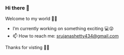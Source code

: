 ### Hi there 👋 


Welcome to my world 🙋‍♀️
- I’m currently working on something exciting 💻😜
- 📫 How to reach me: srujanashetty434@gmail.com

Thanks for visting 
🤟😄
<!--
**Srijana-Shetty/Srijana-Shetty** is a ✨ _special_ ✨ repository because its `README.md` (this file) appears on your GitHub profile.

Here are some ideas to get you started:

- 🔭 I’m currently working on ...
- 🌱 I’m currently learning ...
- 👯 I’m looking to collaborate on ...
- 🤔 I’m looking for help with ...
- 💬 Ask me about ...
- 📫 How to reach me: ...
- 😄 Pronouns: ...
- ⚡ Fun fact: ...
-->
